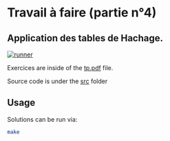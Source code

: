 # Travail à faire (partie n°4)

## Application des tables de Hachage.

[![runner](https://github.com/gomu-gomu/ma-aa-tp-p4/actions/workflows/c-cpp.yml/badge.svg)](https://github.com/gomu-gomu/ma-aa-tp-p4/actions/workflows/c-cpp.yml)

Exercices are inside of the [tp.pdf](./assets/tp.pdf) file.

Source code is under the [src](./src/) folder

## Usage

Solutions can be run via:

```sh
make
```
